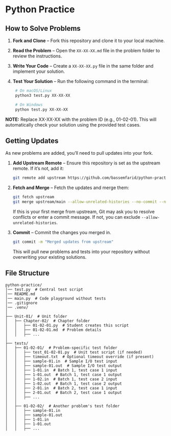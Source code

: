 # Python Practice

## How to Solve Problems  

1. **Fork and Clone** – Fork this repository and clone it to your local machine.  
2. **Read the Problem** – Open the `XX-XX-XX.md` file in the problem folder to review the instructions.  
3. **Write Your Code** – Create a `XX-XX-XX.py` file in the same folder and implement your solution.  
4. **Test Your Solution** – Run the following command in the terminal:  

   ```sh
    # On macOS/Linux
    python3 test.py XX-XX-XX  

    # On Windows
    python test.py XX-XX-XX  
   ```

**NOTE:** Replace XX-XX-XX with the problem ID (e.g., 01-02-01). This will automatically check your solution using the provided test cases.

## Getting Updates

As new problems are added, you’ll need to pull updates into your fork.


1. **Add Upstream Remote** – Ensure this repository is set as the upstream remote. If it’s not, add it:

    ```sh
    git remote add upstream https://github.com/bassemfarid/python-practice.git
    ```
2. **Fetch and Merge** – Fetch the updates and merge them:

    ```sh
    git fetch upstream
    git merge upstream/main --allow-unrelated-histories --no-commit --no-ff
    ```
    If this is your first merge from upstream, Git may ask you to resolve conflicts or enter a commit message. If not, you can exclude `--allow-unrelated-histories`.
3. **Commit** – Commit the changes you merged in.
    ```sh
    git commit -m "Merged updates from upstream"
    ```
    This will pull new problems and tests into your repository without overwriting your existing solutions.

## File Structure
```
python-practice/
│── test.py  # Central test script
│── README.md
│── main.py  # Code playground without tests
│── .gitignore
│── .venv/
│
├── Unit-01/  # Unit folder
│   ├── Chapter-02/  # Chapter folder
│   │   ├── 01-02-01.py  # Student creates this script
│   │   ├── 01-02-01.md  # Problem details
│   │   ├── ...
│
├── tests/
│   ├── 01-02-01/  # Problem-specific test folder
│   │   ├── test_01-02-01.py  # Unit test script (if needed)
│   │   ├── timeout.txt  # Optional timeout override (if present)
│   │   ├── sample-01.in  # Sample I/O test input
│   │   ├── sample-01.out  # Sample I/O test output
│   │   ├── 1-01.in  # Batch 1, test case 1 input
│   │   ├── 1-01.out  # Batch 1, test case 1 output
│   │   ├── 1-02.in  # Batch 1, test case 2 input
│   │   ├── 1-02.out  # Batch 1, test case 2 output
│   │   ├── 2-01.in  # Batch 2, test case 1 input
│   │   ├── 2-01.out  # Batch 2, test case 1 output
│   │   ├── ...
│   │
│   ├── 01-02-02/  # Another problem's test folder
│   │   ├── sample-01.in
│   │   ├── sample-01.out
│   │   ├── 1-01.in
│   │   ├── 1-01.out
│   │   ├── ...
```